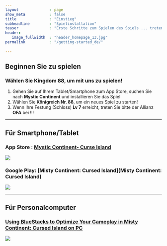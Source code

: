 ```yaml
---
layout              : page
show_meta           : false
title               : "Einstieg"
subheadline         : "Spielinstallation"
teaser              : "Erste Schritte zum Spielen des Spiels ... treten Sie der K88 OFA-Allianz bei!"
header:
   image_fullwidth  : "header_homepage_13.jpg"
permalink           : "/getting-started_de/"

---
```

## Beginnen Sie zu spielen
### Wählen Sie Kingdom 88, um mit uns zu spielen!
1. Gehen Sie auf Ihrem Tablet/Smartphone zum App Store, suchen Sie nach **Mystic Continent** und installieren Sie das Spiel
2. Wählen Sie **Königreich Nr. 88**, um ein neues Spiel zu starten!
3. Wenn Ihre Festung (Schloss) **Lv 7** erreicht, treten Sie bitte der Allianz **OFA** bei !!!
 
---
## Für Smartphone/Tablet
### App Store : [Mystic Continent- Curse Island](https://apps.apple.com/us/app/misty-continent/id1633960431)
![](https://is4-ssl.mzstatic.com/image/thumb/Purple123/v4/60/40/99/60409913-cdd9-e6dc-77f5-17496b591d8b/AppIcon-0-0-1x_U007emarketing-0-0-0-7-0-0-sRGB-0-0-0-GLES2_U002c0-512MB-85-220-0-0.png/230x0w.webp)

### Google Play: [Misty Continent: Cursed Island](Misty Continent: Cursed Island)
![](https://play-lh.googleusercontent.com/r1z5HFO4W355Xi8f-gOabzXtTfX0ImzLgLoNOjiP9ZPWWzuL-vK-aoGtkSJQyyggeqsb=w240-h480-rw)

---
## Für Personalcomputer
### [Using BlueStacks to Optimize Your Gameplay in Misty Continent: Cursed Island on PC](https://www.bluestacks.com/blog/game-guides/misty-continent/mcci-features-guide-en.html)
![](https://cdn-www.bluestacks.com/bs-images/Misty-Continent-Cursed-Island_BlueStacks-Usage_EN_1.png)

